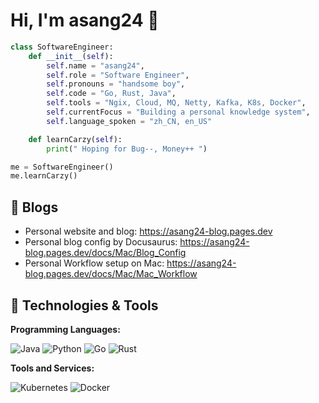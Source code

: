 # Hi, I'm asang24 👋


```python
class SoftwareEngineer:
    def __init__(self):
        self.name = "asang24",
        self.role = "Software Engineer",
        self.pronouns = "handsome boy",
        self.code = "Go, Rust, Java",
        self.tools = "Ngix, Cloud, MQ, Netty, Kafka, K8s, Docker",
        self.currentFocus = "Building a personal knowledge system",
        self.language_spoken = "zh_CN, en_US"

    def learnCarzy(self):
        print(" Hoping for Bug--, Money++ ")

me = SoftwareEngineer()
me.learnCarzy()
```

<!-- 
```go
type SoftwareEngineer struct {
    Name        string
    ContactInfo ContactInfo
}
type ContactInfo struct {
    Role            string
    Pronouns        string
    Code            string
    Tools           string
    CurrentFocus    string
    Language_spoken string
}

func main() {
    me := SoftwareEngineer{
        Name: "asang24",
        ContactInfo: ContactInfo{
            Role:            "Software Engineer",
            Pronouns:        "Handsome boy",
            Code:            "Go, Rust",
            Tools:           "Ngix, Docker, Kubernetes, Cloud, MQ, Netty, Kafka",
            CurrentFocus:    "Building a personal knowledge system",
            Language_spoken: "zh_CN, en_US",
		},
	}
    me.learnCarzy()
}

func (s *SoftwareEngineer) learnCarzy() {
    fmt.Printf("%s Hoping for Bug--, Money++ \n", s.Name)
}
```
-->

## 📝 Blogs

- Personal website and blog: https://asang24-blog.pages.dev
- Personal blog config by Docusaurus: https://asang24-blog.pages.dev/docs/Mac/Blog_Config
- Personal Workflow setup on Mac: https://asang24-blog.pages.dev/docs/Mac/Mac_Workflow
  

## 🔧 Technologies & Tools

**Programming Languages:**

![Java](https://img.shields.io/badge/Code-Java-informational?style=flat&logo=java&logoColor=white&color=6aa6f8)
![Python](https://img.shields.io/badge/Code-Python-informational?style=flat&logo=python&logoColor=white&color=6aa6f8)
![Go](https://img.shields.io/badge/Code-Go-informational?style=flat&logo=go&logoColor=white&color=6aa6f8)
![Rust](https://img.shields.io/badge/Code-Rust-informational?style=flat&logo=rust&logoColor=white&color=6aa6f8)

**Tools and Services:**

![Kubernetes](https://img.shields.io/badge/Tools-Kubernetes-informational?style=flat&logo=kubernetes&logoColor=white&color=6aa6f8)
![Docker](https://img.shields.io/badge/Tools-Docker-informational?style=flat&logo=docker&logoColor=white&color=6aa6f8)
  
